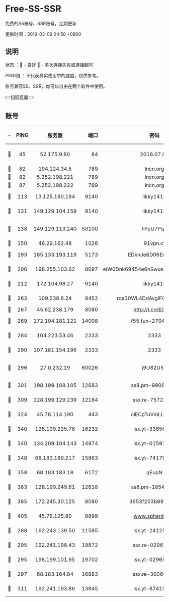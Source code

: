 # Free-SS-SSR

免费的SS账号、SSR账号，定期更新

更新时间：2019-03-09 04:50 +0800

## 说明

状态     ：🙂 - 良好 🙁 - 多次连接失败或连接超时

PING值   ：不代表真实使用中的速度，仅供参考。

账号兼容SS、SSR，你可以自由在两个软件中使用。

👉[扫码页面](https://liesauer.github.io/Free-SS-SSR/)👈

## 账号

|-|PING|服务器|端口|密码|加密方式|区域|
|:----:|:----:|:-----:|-----:|:----:|:----:|:----:|
|🙂|45|52.175.9.80|84|2018.07.07|chacha20-ietf-poly1305|HK|
|🙂|82|194.124.34.5|789|lncn.org|rc4|JP|
|🙂|82|5.252.198.221|789|lncn.org|rc4|JP|
|🙂|87|5.252.198.222|789|lncn.org|rc4|JP|
|🙂|113|13.125.190.194|9140|likky1415|aes-256-cfb|KR|
|🙂|131|149.129.104.159|9140|likky1415|aes-256-cfb|CN|
|🙂|138|149.129.113.240|50100|hYpU7PqP|chacha20-ietf-poly1305|CN|
|🙂|150|46.29.162.48|1026|91vpn.cf|rc4-md5|RU|
|🙂|193|185.133.193.119|5173|EDknJe6D06EoWDaw|aes-256-cfb|US|
|🙂|206|198.255.103.62|8097|eIW0Dnk69454e6nSwuspv9DmS201tQ0D|aes-256-cfb|US|
|🙂|212|172.104.98.27|9140|likky1415|aes-256-cfb|JP|
|🙂|263|109.238.6.24|9452|rqa30WL4DdAvgIFG6Fs3znzTa|aes-256-cfb|FR|
|🙂|267|45.62.238.179|8080|http://t.cn/EGJIyrl|rc4-md5|CA|
|🙂|269|172.104.181.121|14008|f55.fun-27044254|aes-256-cfb|SG|
|🙂|284|104.223.53.46|2333|2333|aes-256-cfb|US|
|🙂|290|107.181.154.196|2333|2333|aes-256-cfb|US|
|🙂|296|27.0.232.19|60026|j9U82U53|xchacha20-ietf-poly1305|HK|
|🙂|301|198.199.108.105|12683|ss8.pm-99061296|aes-256-cfb|US|
|🙂|309|128.199.129.239|12184|ssx.re-75728263|aes-256-cfb|SG|
|🙂|324|45.76.114.190|443|oiECpTuVmLLxk4Ts|aes-256-cfb|AU|
|🙂|340|128.199.225.78|16232|isx.yt-33856975|aes-256-cfb|SG|
|🙂|340|134.209.104.143|14974|isx.yt-01591248|aes-256-cfb|SG|
|🙂|348|68.183.189.217|15863|isx.yt-74179811|aes-256-cfb|SG|
|🙂|358|68.183.183.18|6172|gEupN|aes-256-cfb|SG|
|🙂|383|128.199.249.61|12618|ss8.pm-18545476|aes-256-cfb|SG|
|🙂|385|172.245.30.125|8080|3653f203b896678d|chacha20-ietf|US|
|🙂|405|45.76.125.90|8899|www.sphard.com|aes-256-cfb|AU|
|🙂|288|162.243.139.50|11585|isx.yt-24125616|aes-256-cfb|US|
|🙂|295|192.241.198.43|19872|ssx.re-02967346|aes-256-cfb|US|
|🙂|295|198.199.101.65|19702|isx.yt-02965694|aes-256-cfb|US|
|🙂|297|68.183.164.84|16883|ssx.re-30060454|aes-256-cfb|US|
|🙂|311|192.241.193.86|13845|isx.yt-87415016|aes-256-cfb|US|
